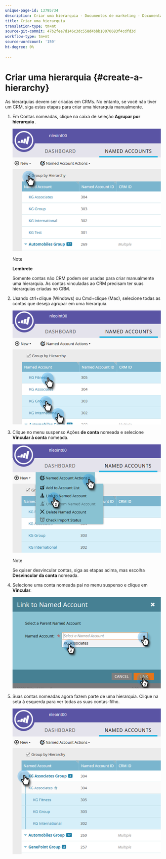 ```yaml
---
unique-page-id: 13795734
description: Criar uma hierarquia - Documentos de marketing - Documentação do produto
title: Criar uma hierarquia
translation-type: tm+mt
source-git-commit: 47b2fee7d146c3dc558d4bbb10070683f4cdfd3d
workflow-type: tm+mt
source-wordcount: '150'
ht-degree: 0%

---
```



# Criar uma hierarquia {#create-a-hierarchy}

As hierarquias devem ser criadas em CRMs. No entanto, se você não tiver um CRM, siga estas etapas para criar uma hierarquia manualmente.

1. Em Contas nomeadas, clique na caixa de seleção **Agrupar por hierarquia** .

   ![](assets/one.png)

   >[!NOTE]
   >
   >**Lembrete**
   >
   >
   >Somente contas não CRM podem ser usadas para criar manualmente uma hierarquia. As contas vinculadas ao CRM precisam ter suas hierarquias criadas no CRM.

1. Usando ctrl+clique (Windows) ou Cmd+clique (Mac), selecione todas as contas que deseja agrupar em uma hierarquia.

   ![](assets/two.png)

1. Clique no menu suspenso Ações **de conta** nomeada e selecione **Vincular à conta** nomeada.

   ![](assets/three.png)

   >[!NOTE]
   >
   >Se quiser desvincular contas, siga as etapas acima, mas escolha **Desvincular da conta** nomeada.

1. Selecione uma conta nomeada pai no menu suspenso e clique em **Vincular**.

   ![](assets/four.png)

1. Suas contas nomeadas agora fazem parte de uma hierarquia. Clique na seta à esquerda para ver todas as suas contas-filho.

   ![](assets/five.png)

